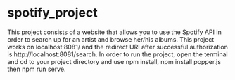 # spotify_project

This project consists of a website that allows you to use the Spotify API in order to search up for an artist and browse her/his albums.
This project works on localhost:8081/ and the redirect URI after successful authorization is http://localhost:8081/search.
In order to run the project, open the terminal and cd to your project directory and use npm install, npm install popper.js then npm run serve.
